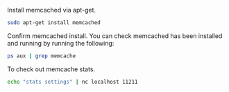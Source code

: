 Install memcached via apt-get.
``` bash 
sudo apt-get install memcached
```

Confirm memcached install.
You can check memcached has been installed and running by running the following:
``` bash
ps aux | grep memcache
```

To check out memcache stats.
``` bash
echo "stats settings" | nc localhost 11211
```